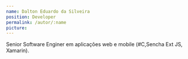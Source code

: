 ```yaml
---
name: Dalton Eduardo da Silveira
position: Developer
permalink: /autor/:name
picture:
---
```


Senior Software Enginer em aplicações web e mobile (#C,Sencha Ext JS, Xamarin).